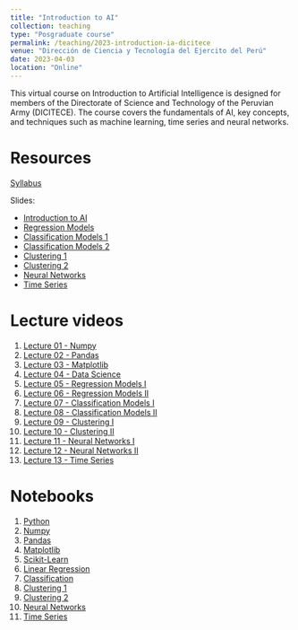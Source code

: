 ```yaml
---
title: "Introduction to AI"
collection: teaching
type: "Posgraduate course"
permalink: /teaching/2023-introduction-ia-dicitece
venue: "Dirección de Ciencia y Tecnología del Ejercito del Perú"
date: 2023-04-03
location: "Online"
---
```


This virtual course on Introduction to Artificial Intelligence is designed for members of the Directorate of Science and Technology of the Peruvian Army (DICITECE). The course covers the fundamentals of AI, key concepts, and techniques such as machine learning, time series and neural networks.


Resources
======
[Syllabus](https://drive.google.com/file/d/1H33AYl7BfFxdaB7yrmoAw-2sCAlRyLR0/view)

Slides:
* [Introduction to AI](https://drive.google.com/file/d/172kWQMwMZwbygWOZ3PBsiBKt588F63QX/view)
* [Regression Models](https://drive.google.com/file/d/11P7Mna6LkxP_aQN7uumloCVZ2rLVUMts/view)
* [Classification Models 1](https://drive.google.com/file/d/1N-5JyTJU8y20Puhf4GATifjPyws7M_B_/view)
* [Classification Models 2](https://drive.google.com/file/d/1E_-B9yZpiQCPGqD2VhvuBi5JlZGhI9hq/view)
* [Clustering 1](https://drive.google.com/file/d/17mv3Vg-vPbrgljjSpiUqhJhxhFSy938F/view)
* [Clustering 2](https://drive.google.com/file/d/1MxCykTJYTbvWg7pCBJhGQuAXsmZbKixH/view)
* [Neural Networks](https://drive.google.com/file/d/10pKpUIy5dYdZqjMWgFiowCrtigUi-GdX/view)
* [Time Series](https://drive.google.com/file/d/15KayB-Z7fGKqM6D1ybzJzXGe_9bAkCEx/view)


Lecture videos
======
1. [Lecture 01 - Numpy](https://www.youtube.com/watch?v=X9pzCdfUO4g)
2. [Lecture 02 - Pandas](https://www.youtube.com/watch?v=3d6irxSVYto)
3. [Lecture 03 - Matplotlib](https://www.youtube.com/watch?v=gNM15emRSS8)
4. [Lecture 04 - Data Science](https://www.youtube.com/watch?v=DsXgFFFDkoQ)
5. [Lecture 05 - Regression Models I](https://www.youtube.com/watch?v=KmPVswgJEo0)
6. [Lecture 06 - Regression Models II](https://www.youtube.com/watch?v=jRJ4SBjJPJM)
7. [Lecture 07 - Classification Models I](https://www.youtube.com/watch?v=IHacvzxLiZg)
8. [Lecture 08 - Classification Models II](https://www.youtube.com/watch?v=rAjhjRivjjY)
9. [Lecture 09 - Clustering I](https://www.youtube.com/watch?v=FsLs8_qCCS0)
10. [Lecture 10 - Clustering II](https://www.youtube.com/watch?v=wleRYHajN6Y)
11. [Lecture 11 - Neural Networks I](https://www.youtube.com/watch?v=D07Vw_UPgt0)
12. [Lecture 12 - Neural Networks II](https://www.youtube.com/watch?v=I-gmwbYEgZA)
13. [Lecture 13 - Time Series](https://www.youtube.com/watch?v=AkPmpheXD44)


Notebooks
=====
1. [Python](https://github.com/walterpcasas/notebooks_class/blob/master/2023/dicitece/python.ipynb)
2. [Numpy](https://github.com/walterpcasas/notebooks_class/blob/master/2023/dicitece/numpy.ipynb)
3. [Pandas](https://github.com/walterpcasas/notebooks_class/blob/master/2023/dicitece/pandas.ipynb)
4. [Matplotlib](https://github.com/walterpcasas/notebooks_class/blob/master/2023/dicitece/matplotlib.ipynb)
5. [Scikit-Learn](https://github.com/walterpcasas/notebooks_class/blob/master/2023/dicitece/sklearn.ipynb)
6. [Linear Regression](https://github.com/walterpcasas/notebooks_class/blob/master/2023/dicitece/regression.ipynb)
7. [Classification](https://github.com/walterpcasas/notebooks_class/blob/master/2023/dicitece/classification.ipynb)
8. [Clustering 1](https://github.com/walterpcasas/notebooks_class/blob/master/2023/dicitece/clustering.ipynb)
9. [Clustering 2](https://github.com/walterpcasas/notebooks_class/blob/master/2023/dicitece/clustering_ii.ipynb)
10. [Neural Networks](https://github.com/walterpcasas/notebooks_class/blob/master/2023/dicitece/neuralnet.ipynb)
11. [Time Series](https://github.com/walterpcasas/notebooks_class/blob/master/2023/dicitece/time_series.ipynb)